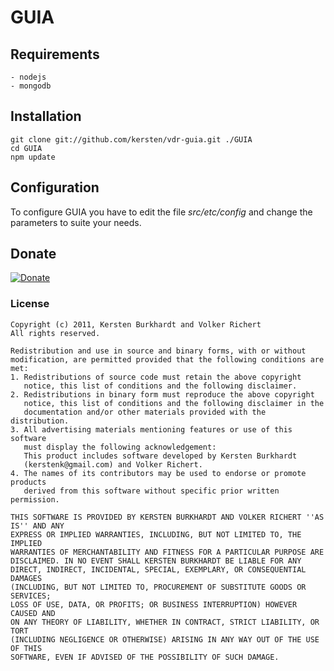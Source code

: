 # GUIA

## Requirements

	- nodejs
	- mongodb

## Installation
    git clone git://github.com/kersten/vdr-guia.git ./GUIA
    cd GUIA
    npm update

## Configuration

To configure GUIA you have to edit the file _src/etc/config_ and change
the parameters to suite your needs.

## Donate
[![Donate](http://pledgie.com/campaigns/16319.png)](http://www.pledgie.com/campaigns/16319)

### License ###
    Copyright (c) 2011, Kersten Burkhardt and Volker Richert
    All rights reserved.

    Redistribution and use in source and binary forms, with or without
    modification, are permitted provided that the following conditions are met:
    1. Redistributions of source code must retain the above copyright
       notice, this list of conditions and the following disclaimer.
    2. Redistributions in binary form must reproduce the above copyright
       notice, this list of conditions and the following disclaimer in the
       documentation and/or other materials provided with the distribution.
    3. All advertising materials mentioning features or use of this software
       must display the following acknowledgement:
       This product includes software developed by Kersten Burkhardt
       (kerstenk@gmail.com) and Volker Richert.
    4. The names of its contributors may be used to endorse or promote products
       derived from this software without specific prior written permission.

    THIS SOFTWARE IS PROVIDED BY KERSTEN BURKHARDT AND VOLKER RICHERT ''AS IS'' AND ANY
    EXPRESS OR IMPLIED WARRANTIES, INCLUDING, BUT NOT LIMITED TO, THE IMPLIED
    WARRANTIES OF MERCHANTABILITY AND FITNESS FOR A PARTICULAR PURPOSE ARE
    DISCLAIMED. IN NO EVENT SHALL KERSTEN BURKHARDT BE LIABLE FOR ANY
    DIRECT, INDIRECT, INCIDENTAL, SPECIAL, EXEMPLARY, OR CONSEQUENTIAL DAMAGES
    (INCLUDING, BUT NOT LIMITED TO, PROCUREMENT OF SUBSTITUTE GOODS OR SERVICES;
    LOSS OF USE, DATA, OR PROFITS; OR BUSINESS INTERRUPTION) HOWEVER CAUSED AND
    ON ANY THEORY OF LIABILITY, WHETHER IN CONTRACT, STRICT LIABILITY, OR TORT
    (INCLUDING NEGLIGENCE OR OTHERWISE) ARISING IN ANY WAY OUT OF THE USE OF THIS
    SOFTWARE, EVEN IF ADVISED OF THE POSSIBILITY OF SUCH DAMAGE.